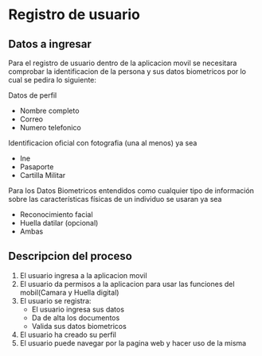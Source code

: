 # Registro de usuario

## Datos a ingresar

Para el registro de usuario dentro de la aplicacion movil se necesitara comprobar la identificacion de la persona y sus datos biometricos por lo cual se pedira lo siguiente:

Datos de perfil
* Nombre completo
* Correo
* Numero telefonico 

Identificacion oficial con fotografia (una al menos) ya sea
* Ine
* Pasaporte
* Cartilla Militar

Para los Datos Biometricos entendidos como cualquier tipo de información sobre las características físicas de un individuo se usaran ya sea
* Reconocimiento facial
* Huella datilar (opcional)
* Ambas

## Descripcion del proceso

1. El usuario ingresa a la aplicacion movil  
1. El usuario da permisos a la aplicacion para usar las funciones del mobil(Camara y Huella digital)
1. El usuario se registra: 
    * El usuario ingresa sus datos
    * Da de alta los documentos
    * Valida sus datos biometricos 
1. El usuario ha creado su perfil 
1. El usuario puede navegar por la pagina web y hacer uso de la misma




